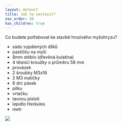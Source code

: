 ```yaml
---
layout: default
title: Jak to sestavit?
nav_order: 30
has_children: true
---
```


Co budete potřebovat ke stavbě hrozivého myšohryzu?
- sadu vypálených dílků
- pastičku na myši
- 8mm stéblo (dřevěná kulatina)
- 4 těsnící kroužky o průměru 58 mm
- provázek
- 2 šroubky M3x16
- 2 M3 matičky
- 6 drc pásek
- pilku
- vrtačku
- tavnou pistoli
- lepidlo Herkules
- metr

![](/gh-pages/imgpages/img/guide/00_BUDE_POTREBA.JPG)

